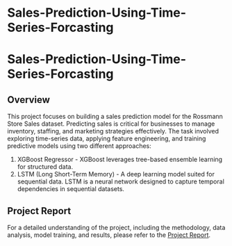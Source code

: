 # Sales-Prediction-Using-Time-Series-Forcasting
<!DOCTYPE html>
<html lang="en">
<head>
    <meta charset="UTF-8">
    <meta name="viewport" content="width=device-width, initial-scale=1.0">
    
</head>
<body>
    <h1>Sales-Prediction-Using-Time-Series-Forcasting</h1>
    
<h2>Overview</h2>
    <p>
        This project focuses on building a sales prediction model for the
Rossmann Store Sales dataset. Predicting sales is critical for
businesses to manage inventory, staffing, and marketing strategies
effectively. The task involved exploring time-series data, applying
feature engineering, and training predictive models using two
different approaches:<br>
        
1. XGBoost Regressor - XGBoost leverages tree-based ensemble
learning for structured data.<br>
2. LSTM (Long Short-Term Memory) - A deep learning model
suited for sequential data. LSTM is a neural network designed
to capture temporal dependencies in sequential datasets.
    </p>

    
<h2>Project Report</h2>
    <p>
        For a detailed understanding of the project, including the methodology, data analysis, model training, and results, please refer to the 
        <a href="ML_Report_Final.pdf">Project Report</a>.
    </p>
